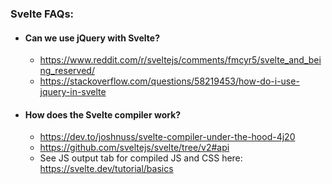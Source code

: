 ### Svelte FAQs:

- #### Can we use jQuery with Svelte?
  - https://www.reddit.com/r/sveltejs/comments/fmcyr5/svelte_and_being_reserved/
  - https://stackoverflow.com/questions/58219453/how-do-i-use-jquery-in-svelte

- #### How does the Svelte compiler work?
  - https://dev.to/joshnuss/svelte-compiler-under-the-hood-4j20
  - https://github.com/sveltejs/svelte/tree/v2#api
  - See JS output tab for compiled JS and CSS here: https://svelte.dev/tutorial/basics
